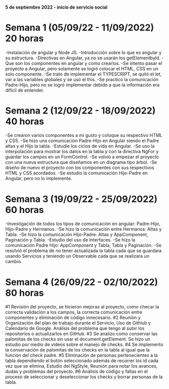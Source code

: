 #### 5 de septiembre 2022 - inicio de servicio social
# Semana 1 (05/09/22 - 11/09/2022) 20 horas
-Instalación de angular y Node JS.
-Introducción sobre lo que es angular y su estructura.
-Directivas en Angular, ya no se usarán los getElementbyId.
-Que son los componentes en angular y como crearlos.
-Se intento pasar el proyecto a Angular, pero solamente se logró colocar el HTML, CSS en un solo componente.
-Se trato de implementar el TYPESCRIPT, se quitó el let, var a las variables globales y se usó el this.
-Se practico la comunicación Padre-Hijo, pero no se logró implementar debido a que la información era difícil de entender.
# Semana 2 (12/09/22 - 18/09/2022) 40 horas
-Se crearon varios componentes a mi gusto y coloque su respectivo HTML y CSS.
-Se hizo una comunicación Padre-Hijo en Angular siendo el Padre altas y el Hijo la tabla.
-Estudie los ciclos de vida en Angular.
-Se uso la interpolación para mostrar los datos en la tabla y con la directiva NgFor y guardar los campos en un FormControl.
-Se volvió a empezar el proyecto con una nueva estructura que diseñamos en un diagrama tipo árbol.
-Se diseño de nuevo el proyecto con los componentes con sus respectivos HTML y CSS acordados.
-Se estudio la comunicación Hijo-Padre en Angular, pero no lo implemente.
# Semana 3 (19/09/22 - 25/09/2022) 60 horas
-Investigación de todos los tipos de comunicación en angular: Padre-Hijo, Hijo-Padre y Hermanos.
-Se hizo la comunicación entre Hermanos: Altas y Tabla. 
-Se hizo la comunicación Hijo-Padre: Altas y AppComponent, Paginación y Tabla.
-Estudio del uso de Interfaces.
-Se hizo la comunicación Padre Hijo: AppComponent y Tabla, Tabla y Paginación.
-Se resolvió el problema de no tener actualizada la tabla cada que se guardara usando Servicios y teniendo un Observable cada que se realizara un cambio.
# Semana 4 (26/09/22 - 02/10/2022) 80 horas
#1 Revisión del proyecto, se hicieron mejoras al proyecto, como checar la correcta validación a los campos, la correcta comunicación entre componentes y eliminación de código innecesario.
#2 Reunión y Organización del plan de trabajo durante el Servicio, Uso de GitHub y Calendario de Google. Análisis del problema que tengo al subir los repositorios o actualizarlos en GitHub.
#3 Se analizo como conservar las palomitas de los checks sin usar el document.getElement. Se hizo un estudio por medio de videos sobre el manejo de checks.
#4 Se implemento la conservación de palomitas de los checks en la tabla al igual que la función del check padre.
#5 Eliminación de personas pertenecientes a la tabla dependiendo el botón seleccionado además de recorrer los id cada vez que se elimina, Estudio del NgStyle, Reunión para notar los avances, dudas y problemas del proyecto.
#6 Análisis de código y fallas en el proceso de seleccionar y deseleccionar los checks y borrar personas de la tabla.
